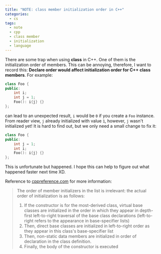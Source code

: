 ```yaml
---
title: "NOTE: class member initialization order in C++"
categories:
  - cs
tags:
  - note
  - cpp
  - class member
  - initialization
  - language
---
```


There are some trap when using **class** in C++. One of them is the initialization order of members. This can be annoying, therefore, I want to record this: **Declare order would affect initialization order for C++ class members**. For example:

```cpp
class Foo {
public:
    int i;
    int j = 1;
    Foo(): i{j} {}
};
```

can lead to an unexpected result, `i` would be `0` if you create a `Foo` instance. From reader view, `j` already initialized with value `1`, however, `j` wasn't initialized yet! It is hard to find out, but we only need a small change to fix it:

```cpp
class Foo {
public:
    int j = 1;
    int i;
    Foo(): i{j} {}
};
```

This is unfortunate but happened. I hope this can help to figure out what happened faster next time XD.

Reference to [cppreference.com](https://en.cppreference.com/w/cpp/language/initializer_list) for more information:

> The order of member initializers in the list is irrelevant: the actual order of initialization is as follows:
>
> 1. If the constructor is for the most-derived class, virtual base classes are initialized in the order in which they appear in depth-first left-to-right traversal of the base class declarations (left-to-right refers to the appearance in base-specifier lists)
> 2. Then, direct base classes are initialized in left-to-right order as they appear in this class's base-specifier list
> 3. Then, non-static data members are initialized in order of declaration in the class definition.
> 4. Finally, the body of the constructor is executed
